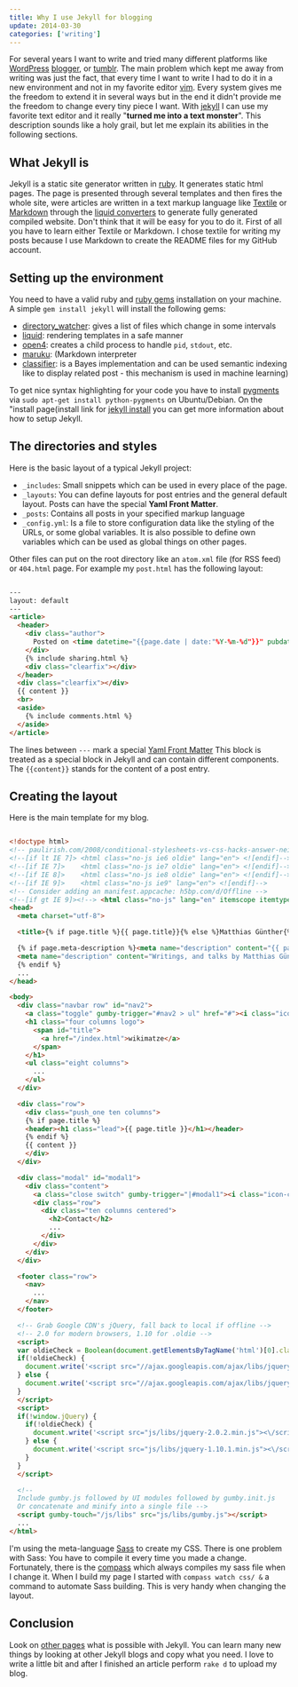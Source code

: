 ```yaml
---
title: Why I use Jekyll for blogging
update: 2014-03-30
categories: ['writing']
---
```


For several years I want to write and tried many different platforms like [WordPress](http://wordpress.org/)
[blogger](http://www.blogger.com), or [tumblr](http://www.tumblr.com/). The main problem which kept me away from writing
was just the fact, that every time I want to write I had to do it in a new environment and not in my favorite
editor [vim](http://www.vim.org/). Every system gives me the freedom to extend it in several ways but in the end it
didn't provide me the freedom to change every tiny piece I want.  With [jekyll](http://jekyllrb.com/) I can use my
favorite text editor and it really "**turned me into a text monster**". This description sounds like a holy grail, but
let me explain its abilities in the following sections.


## What Jekyll is

Jekyll is a static site generator written in [ruby](http://www.ruby-lang.org/en/). It generates static html pages. The
page is presented through several templates and then fires the whole site, were articles are written in a text markup
language like [Textile](http://redcloth.org/textile) or [Markdown](http://daringfireball.net/projects/markdown/) through
the [liquid converters](http://www.liquidmarkup.org/) to generate fully generated compiled website. Don't think that it
will be easy for you to do it. First of all you have to learn either Textile or Markdown. I chose textile for
writing my posts because I use Markdown to create the README files for my GitHub account.


## Setting up the environment

You need to have a valid ruby and [ruby gems](http://rubygems.org/) installation on your machine. A simple `gem install jekyll` will install the following gems:


- [directory\_watcher](https://github.com/TwP/directory_watcher): gives a list of files which change in some intervals
- [liquid](https://github.com/Shopify/liquid): rendering templates in a safe manner
- [open4](https://github.com/ahoward/open4): creates a child process to handle `pid`, `stdout`, etc.
- [maruku](): (Markdown interpreter
- [classifier](http://rubygems.org/gems/classifier): is a Bayes implementation and can be used semantic indexing like to
  display related post - this mechanism is used in machine learning)


To get nice syntax highlighting for your code you have to install [pygments](http://pygments.org/) via
`sudo apt-get install python-pygments` on Ubuntu/Debian. On the "install page(install link for
[jekyll install](https://github.com/mojombo/jekyll/wiki/install) you can get more information about how to setup Jekyll.


## The directories and styles

Here is the basic layout of a typical Jekyll project:


- `_includes`: Small snippets which can be used in every place of the page.
- `_layouts`: You can define layouts for post entries and the general default layout. Posts can have the special **Yaml
  Front Matter**.
- `_posts`: Contains all posts in your specified markup language
- `_config.yml`: Is a file to store configuration data like the styling of the URLs, or some global variables. It is
  also possible to define own variables which can be used as global things on other pages.


Other files can put on the root directory like an `atom.xml` file (for RSS feed) or `404.html` page. For example my
`post.html` has the following layout:


```html

---
layout: default
---
<article>
  <header>
    <div class="author">
      Posted on <time datetime="{{page.date | date:"%Y-%m-%d"}}" pubdate>{{page.date | date:"%Y-%m-%d"}}</time>
    </div>
    {% include sharing.html %}
    <div class="clearfix"></div>
  </header>
  <div class="clearfix"></div>
  {{ content }}
  <br>
  <aside>
    {% include comments.html %}
  </aside>
</article>

```


The lines between `---` mark a special [Yaml Front Matter](http://jekyllrb.com/docs/frontmatter/)
This block is treated as a special block in Jekyll and can contain different components. The `{{content}}` stands for
the content of a post entry.


## Creating the layout

Here is the main template for my blog.


```html

<!doctype html>
<!-- paulirish.com/2008/conditional-stylesheets-vs-css-hacks-answer-neither/ -->
<!--[if lt IE 7]> <html class="no-js ie6 oldie" lang="en"> <![endif]-->
<!--[if IE 7]>    <html class="no-js ie7 oldie" lang="en"> <![endif]-->
<!--[if IE 8]>    <html class="no-js ie8 oldie" lang="en"> <![endif]-->
<!--[if IE 9]>    <html class="no-js ie9" lang="en"> <![endif]-->
<!-- Consider adding an manifest.appcache: h5bp.com/d/Offline -->
<!--[if gt IE 9]><!--> <html class="no-js" lang="en" itemscope itemtype="http://schema.org/Product"> <!--<![endif]-->
<head>
  <meta charset="utf-8">

  <title>{% if page.title %}{{ page.title}}{% else %}Matthias Günther{% endif %}</title>

  {% if page.meta-description %}<meta name="description" content="{{ page.meta-description }}"> {% else %}
  <meta name="description" content="Writings, and talks by Matthias Günther. Günther works at MyHammer, loves painting Warhammer figures, and enjoys making cakes.">
  {% endif %}
  ...
</head>

<body>
  <div class="navbar row" id="nav2">
    <a class="toggle" gumby-trigger="#nav2 > ul" href="#"><i class="icon-menu"></i></a>
    <h1 class="four columns logo">
      <span id="title">
        <a href="/index.html">wikimatze</a>
      </span>
    </h1>
    <ul class="eight columns">
      ...
    </ul>
  </div>

  <div class="row">
    <div class="push_one ten columns">
    {% if page.title %}
    <header><h1 class="lead">{{ page.title }}</h1></header>
    {% endif %}
    {{ content }}
    </div>
  </div>

  <div class="modal" id="modal1">
    <div class="content">
      <a class="close switch" gumby-trigger="|#modal1"><i class="icon-cancel" /></i></a>
      <div class="row">
        <div class="ten columns centered">
          <h2>Contact</h2>
          ...
        </div>
      </div>
    </div>
  </div>

  <footer class="row">
    <nav>
      ...
    </nav>
  </footer>

  <!-- Grab Google CDN's jQuery, fall back to local if offline -->
  <!-- 2.0 for modern browsers, 1.10 for .oldie -->
  <script>
  var oldieCheck = Boolean(document.getElementsByTagName('html')[0].className.match(/\soldie\s/g));
  if(!oldieCheck) {
    document.write('<script src="//ajax.googleapis.com/ajax/libs/jquery/2.0.2/jquery.min.js"><\/script>');
  } else {
    document.write('<script src="//ajax.googleapis.com/ajax/libs/jquery/1.10.1/jquery.min.js"><\/script>');
  }
  </script>
  <script>
  if(!window.jQuery) {
    if(!oldieCheck) {
      document.write('<script src="js/libs/jquery-2.0.2.min.js"><\/script>');
    } else {
      document.write('<script src="js/libs/jquery-1.10.1.min.js"><\/script>');
    }
  }
  </script>

  <!--
  Include gumby.js followed by UI modules followed by gumby.init.js
  Or concatenate and minify into a single file -->
  <script gumby-touch="/js/libs" src="js/libs/gumby.js"></script>
  ...
</html>

```


I'm using the meta-language [Sass](http://sass-lang.com/) to create my CSS. There is one problem with Sass: You have to
compile it every time you made a change. Fortunately, there is the [compass](http://compass-style.org/) which always
compiles my sass file when I change it. When I build my page I started with `compass watch css/ &` a command to automate
Sass building. This is very handy when changing the layout.


## Conclusion

Look on [other pages](https://github.com/mojombo/jekyll/wiki/Sites) what is possible with Jekyll. You can learn
many new things by looking at other Jekyll blogs and copy what you need. I love to write a little bit and after I
finished an article perform `rake d` to upload my blog.

